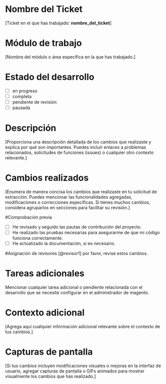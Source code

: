 # Nombre del Ticket

[Ticket en el que has trabajado: **nombre_del_ticket**]

# Módulo de trabajo

[Nombre del módulo o área específica en la que has trabajado.]

# Estado del desarrollo

- [ ] en progreso
- [ ] completa
- [ ] pendiente de revisión
- [ ] pausada

# Descripción
[Proporciona una descripción detallada de los cambios que realizaste y explica por qué son importantes. Puedes incluir enlaces a problemas relacionados, solicitudes de funciones (issues) o cualquier otro contexto relevante.]

# Cambios realizados
[Enumera de manera concisa los cambios que realizaste en tu solicitud de extracción. Puedes mencionar las funcionalidades agregadas, modificaciones o correcciones específicas. Si tienes muchos cambios, considera agruparlos en secciones para facilitar su revisión.]

#Comprobación previa
- [ ] He revisado y seguido las pautas de contribución del proyecto.
- [ ] He realizado las pruebas necesarias para asegurarme de que mi código funciona correctamente.
- [ ] He actualizado la documentación, si es necesario.

#Asignación de revisores
[@revisor1] por favor, revise estos cambios.

# Tareas adicionales
 Mencionar cualquier tarea adicional o pendiente relacionada con el desarrollo que se necesite configurar en el administrador de magento.
 
# Contexto adicional
[Agrega aquí cualquier información adicional relevante sobre el contexto de tus cambios.]

# Capturas de pantalla
[Si tus cambios incluyen modificaciones visuales o mejoras en la interfaz de usuario,  agregar capturas de pantalla o GIFs animados para mostrar visualmente los cambios que has realizado.]
